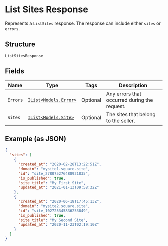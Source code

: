 
# List Sites Response

Represents a `ListSites` response. The response can include either `sites` or `errors`.

## Structure

`ListSitesResponse`

## Fields

| Name | Type | Tags | Description |
|  --- | --- | --- | --- |
| `Errors` | [`IList<Models.Error>`](/doc/models/error.md) | Optional | Any errors that occurred during the request. |
| `Sites` | [`IList<Models.Site>`](/doc/models/site.md) | Optional | The sites that belong to the seller. |

## Example (as JSON)

```json
{
  "sites": [
    {
      "created_at": "2020-02-28T13:22:51Z",
      "domain": "mysite1.square.site",
      "id": "site_278075276488921835",
      "is_published": true,
      "site_title": "My First Site",
      "updated_at": "2021-01-13T09:58:32Z"
    },
    {
      "created_at": "2020-06-18T17:45:13Z",
      "domain": "mysite2.square.site",
      "id": "site_102725345836253849",
      "is_published": true,
      "site_title": "My Second Site",
      "updated_at": "2020-11-23T02:19:10Z"
    }
  ]
}
```


